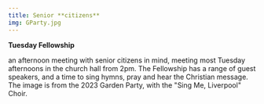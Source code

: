 ```yaml
---
title: Senior **citizens**
img: GParty.jpg
---
```

**Tuesday Fellowship**

an afternoon meeting with senior citizens in mind, meeting most Tuesday afternoons in the church hall from 2pm. The Fellowship has a range of guest speakers, and a time to sing hymns, pray and hear the Christian message. The image is from the 2023 Garden Party, with the "Sing Me, Liverpool" Choir.
